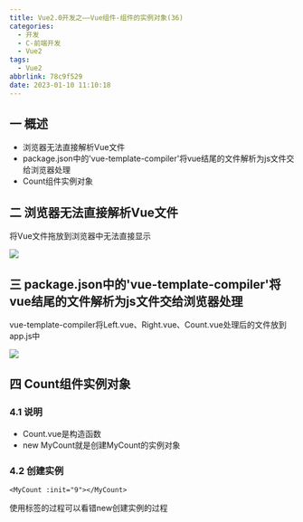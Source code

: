 ```yaml
---
title: Vue2.0开发之——Vue组件-组件的实例对象(36)
categories:
  - 开发
  - C-前端开发
  - Vue2
tags:
  - Vue2
abbrlink: 78c9f529
date: 2023-01-10 11:10:18
---
```

## 一 概述

* 浏览器无法直接解析Vue文件
* package.json中的'vue-template-compiler'将vue结尾的文件解析为js文件交给浏览器处理
* Count组件实例对象

<!--more-->

## 二 浏览器无法直接解析Vue文件

将Vue文件拖放到浏览器中无法直接显示

![][1]

## 三 package.json中的'vue-template-compiler'将vue结尾的文件解析为js文件交给浏览器处理

vue-template-compiler将Left.vue、Right.vue、Count.vue处理后的文件放到app.js中

![][2]

## 四 Count组件实例对象
### 4.1 说明
* Count.vue是构造函数
* new MyCount就是创建MyCount的实例对象

### 4.2 创建实例
```
<MyCount :init="9"></MyCount>
```

使用标签的过程可以看错new创建实例的过程




[1]:https://cdn.staticaly.com/gh/PGzxc/CDN/master/blog-vue/vue02-36-vue-chrome-src.png
[2]:https://cdn.staticaly.com/gh/PGzxc/CDN/master/blog-vue/vue02-36-vue-template-compiler.png